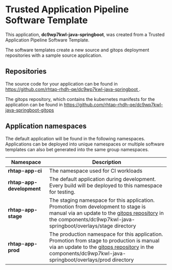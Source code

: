 # Trusted Application Pipeline Software Template

This application, **dc9wp7kwl-java-springboot**, was created from a Trusted Application Pipeline Software Template.

The software templates create a new source and gitops deployment repositories with a sample source application. 

## Repositories

The source code for your application can be found in [https://github.com/rhtap-rhdh-qe/dc9wp7kwl-java-springboot ](https://github.com/rhtap-rhdh-qe/dc9wp7kwl-java-springboot ).
 
The gitops repository, which contains the kubernetes manifests for the application can be found in 
[https://github.com/rhtap-rhdh-qe/dc9wp7kwl-java-springboot-gitops ](https://github.com/rhtap-rhdh-qe/dc9wp7kwl-java-springboot-gitops ) 

## Application namespaces 

The default application will be found in the following namespaces. Applications can be deployed into unique namespaces or multiple software templates can also bet generated into the same group namespaces.  

|  Namespace   |  Description   |  
| -------- | -------- |
| **rhtap-app-ci** | The namespace used for CI workloads |
| **rhtap-app-development** | The default application during development. Every build will be deployed to this namespace for testing. |
| **rhtap-app-stage** | The staging namespace for this application. Promotion from development to stage is manual via an update to the [gitops repository](https://github.com/rhtap-rhdh-qe/dc9wp7kwl-java-springboot-gitops ) in the components/dc9wp7kwl-java-springboot/overlays/stage directory |
| **rhtap-app-prod** | The production namespace for this application. Promotion from stage to production is manual via an update to the [gitops repository](https://github.com/rhtap-rhdh-qe/dc9wp7kwl-java-springboot-gitops ) in the components/dc9wp7kwl-java-springboot/overlays/prod directory |
